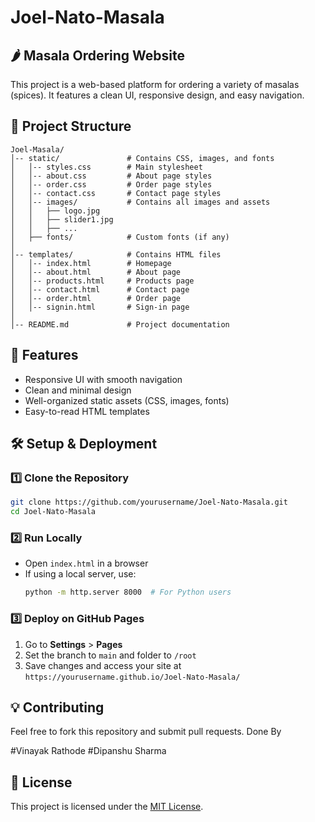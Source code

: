 # Joel-Nato-Masala

## 🌶️ Masala Ordering Website
This project is a web-based platform for ordering a variety of masalas (spices). It features a clean UI, responsive design, and easy navigation.

## 📁 Project Structure
```
Joel-Masala/
│-- static/               # Contains CSS, images, and fonts
│   │-- styles.css        # Main stylesheet
│   │-- about.css         # About page styles
│   │-- order.css         # Order page styles
│   │-- contact.css       # Contact page styles
│   │-- images/           # Contains all images and assets
│   │   ├── logo.jpg
│   │   ├── slider1.jpg
│   │   ├── ...
│   ├── fonts/            # Custom fonts (if any)
│
│-- templates/            # Contains HTML files
│   │-- index.html        # Homepage
│   │-- about.html        # About page
│   │-- products.html     # Products page
│   │-- contact.html      # Contact page
│   │-- order.html        # Order page
│   │-- signin.html       # Sign-in page
│
│-- README.md             # Project documentation
```

## 🚀 Features
- Responsive UI with smooth navigation
- Clean and minimal design
- Well-organized static assets (CSS, images, fonts)
- Easy-to-read HTML templates

## 🛠️ Setup & Deployment
### 1️⃣ **Clone the Repository**
```bash
git clone https://github.com/yourusername/Joel-Nato-Masala.git
cd Joel-Nato-Masala
```

### 2️⃣ **Run Locally**
- Open `index.html` in a browser
- If using a local server, use:
  ```bash
  python -m http.server 8000  # For Python users
  ````

### 3️⃣ **Deploy on GitHub Pages**
1. Go to **Settings** > **Pages**
2. Set the branch to `main` and folder to `/root`
3. Save changes and access your site at `https://yourusername.github.io/Joel-Nato-Masala/`

## 💡 Contributing
Feel free to fork this repository and submit pull requests.
Done By 

#Vinayak Rathode
#Dipanshu Sharma

## 📜 License
This project is licensed under the [MIT License](LICENSE).

